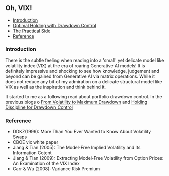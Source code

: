 #

## Oh, VIX!

- [Introduction](#introduction)
- [Optimal Holding with Drawdown Control](#optimal)
- [The Practical Side](#practice)
- [Reference](#ref)

### Introduction <a name="introduction"></a>

There is the subtle feeling when reading into a 'small' yet delicate model like volatility index (VIX) at the era of roaring Generative AI models! It is definitely impressive and shocking to see how knowledge, judgement and beyond can be gained from Generative AI via matrix operations. While it does not reduce any bit of my admiration on a delicate structural model like VIX as well as the inspiration and think behind it. 

It started to me as a following read about portfolio drawdown control. In the previous blogs o [From Volatility to Maximum Drawdown](#https://skybluerw.github.io/2023/10/15/max-drawdown.html) and [Holding Discipline for Drawdown Control](#https://skybluerw.github.io/2023/12/31/drawdown-control.html)


### Reference <a name="ref"></a>
- DDKZ(1999): More Than You Ever Wanted to Know About Volatility Swaps
- CBOE vix white paper
- Jiang & Tian (2005): The Model-Free Implied Volatility and Its Information Cotent
- Jiang & Tian (2009): Extracting Model-Free Volatility from Option Prices: An Examination of the VIX Index
- Carr & Wu (2008): Variance Risk Premium
